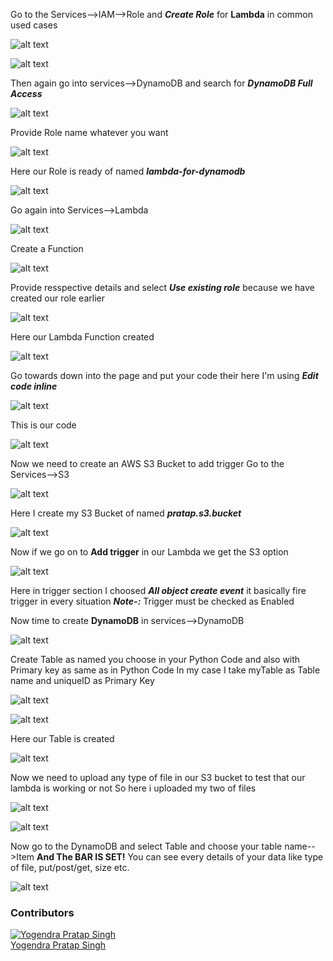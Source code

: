 Go to the Services-->IAM-->Role and ***Create Role*** for **Lambda** in common used cases
 
![alt text](images/1.png "Title Text")

![alt text](images/2.png "Title Text")

Then again go into services-->DynamoDB and search for ***DynamoDB Full Access***

![alt text](images/3.png "Title Text")

Provide Role name whatever you want

![alt text](images/4.png "Title Text")

Here our Role is ready of named ***lambda-for-dynamodb***

![alt text](images/5.png "Title Text")

Go again into Services-->Lambda

![alt text](images/6.png "Title Text")

Create a Function

![alt text](images/7.png "Title Text")

Provide resspective details and select ***Use existing role*** because we have created our role earlier

![alt text](images/8.png "Title Text")

Here our Lambda Function created

![alt text](images/9.png "Title Text")

Go towards down into the page and put your code their here I'm using ***Edit code inline***

![alt text](images/10.png "Title Text")

This is our code 

![alt text](images/11.png "Title Text")

Now we need to create an AWS S3 Bucket to add trigger
Go to the Services-->S3

![alt text](images/12.png "Title Text")

Here I create my S3 Bucket of named ***pratap.s3.bucket***

![alt text](images/13.png "Title Text")

Now if we go on to **Add trigger** in our Lambda we get the S3 option 

![alt text](images/14.png "Title Text")

Here in trigger section I choosed ***All object create event*** it basically fire trigger in every situation
***Note-:*** Trigger must be checked as Enabled

Now time to create **DynamoDB** in services-->DynamoDB

![alt text](images/15.png "Title Text")

Create Table as named you choose in your Python Code and also with Primary key as same as in Python Code
In my case I take myTable as Table name and uniqueID as Primary Key

![alt text](images/16.png "Title Text")

![alt text](images/17.png "Title Text")

Here our Table is created 

![alt text](images/18.png "Title Text")

Now we need to upload any type of file in our S3 bucket to test that our lambda is working or not
So here i uploaded my two of files 

![alt text](images/19.png "Title Text")


![alt text](images/20.png "Title Text")

Now go to the DynamoDB and select Table and choose your table name-->Item
**And The BAR IS SET!**
You can see every details of your data like type of file, put/post/get, size etc.

![alt text](images/21.png "Title Text")


### Contributors
[![Yogendra Pratap Singh][yogendra_avatar]][yogendra_homepage]<br/>[Yogendra Pratap Singh][yogendra_homepage] 

  [yogendra_homepage]: https://github.com/PratapSingh13
  [yogendra_avatar]: https://img.cloudposse.com/75x75/https://github.com/PratapSingh13.png
